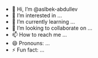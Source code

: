 - 👋 Hi, I’m @aslbek-abdullev
- 👀 I’m interested in ...
- 🌱 I’m currently learning ...
- 💞️ I’m looking to collaborate on ...
- 📫 How to reach me ...
- 😄 Pronouns: ...
- ⚡ Fun fact: ...

<!---
aslbek-abdullev/aslbek-abdullev is a ✨ special ✨ repository because its `README.md` (this file) appears on your GitHub profile.
You can click the Preview link to take a look at your changes.
--->
